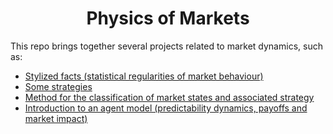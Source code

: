 <h1 align='center'>Physics of Markets</h1>

This repo brings together several projects related to market dynamics, such as:
- [Stylized facts (statistical regularities of market behaviour)](https://github.com/Gruz77/Physics-of-Markets/tree/main/Stylized_Facts)
- [Some strategies](https://github.com/Gruz77/Physics-of-Markets/tree/main/Strategies)
- [Method for the classification of market states and associated strategy](https://github.com/Gruz77/Physics-of-Markets/tree/main/Market_States)
- [Introduction to an agent model (predictability dynamics, payoffs and market impact) ](https://github.com/Gruz77/Physics-of-Markets/tree/main/Agents_Model)
